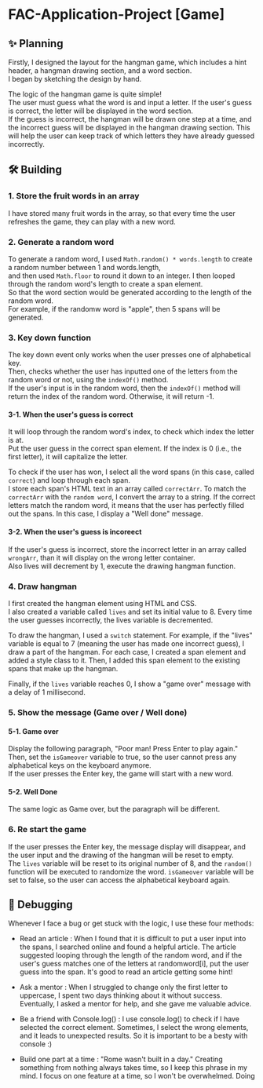 # FAC-Application-Project [Game]

## ✨ Planning

Firstly, I designed the layout for the hangman game, which includes a hint header, a hangman drawing section, and a word section.<br>
I began by sketching the design by hand. <br>

The logic of the hangman game is quite simple!<br>
The user must guess what the word is and input a letter. If the user's guess is correct, the letter will be displayed in the word section. <br>
If the guess is incorrect, the hangman will be drawn one step at a time, and the incorrect guess will be displayed in the hangman drawing section. 
This will help the user can keep track of which letters they have already guessed incorrectly.


## 🛠️ Building 
### 1. Store the fruit words in an array
I have stored many fruit words in the array, so that every time the user refreshes the game, they can play with a new word.


### 2. Generate a random word
To generate a random word, I used `Math.random() * words.length` to create a random number between 1 and words.length, <br>
and then used `Math.floor` to round it down to an integer. I then looped through the random word's length to create a span element.<br>
So that the word section would be generated according to the length of the random word. <br>
For example, if the randomw word is "apple", then 5 spans will be generated.


### 3. Key down function
The key down event only works when the user presses one of alphabetical key. <br>
Then, checks whether the user has inputted one of the letters from the random word or not, using the `indexOf()` method. <br>
If the user's input is in the random word, then the `indexOf()` method will return the index of the random word. Otherwise, it will return -1.<br>


#### 3-1. When the user's guess is correct
It will loop through the random word's index, to check which index the letter is at.<br>
Put the user guess in the correct span element. If the index is 0 (i.e., the first letter), it will capitalize the letter.<br>

To check if the user has won, I select all the word spans (in this case, called `correct`) and loop through each span. <br>
I store each span's HTML text in an array called `correctArr`. To match the `correctArr` with the `random word`, I convert the array to a string. 
If the correct letters match the random word, it means that the user has perfectly filled out the spans. In this case, I display a "Well done" message.<br>


#### 3-2. When the user's guess is incoreect
If the user's guess is incorrect, store the incorrect letter in an array called `wrongArr`, than it will display on the wrong letter container.<br>
Also lives will decrement by 1, execute the drawing hangman function.

### 4. Draw hangman
I first created the hangman element using HTML and CSS. <br>
I also created a variable called `lives` and set its initial value to 8. Every time the user guesses incorrectly, the lives variable is decremented.<br>

To draw the hangman, I used a `switch` statement. For example, if the "lives" variable is equal to 7 (meaning the user has made one incorrect guess),
I draw a part of the hangman. For each case, I created a span element and added a style class to it.
Then, I added this span element to the existing spans that make up the hangman.

Finally, if the `lives` variable reaches 0, I show a "game over" message with a delay of 1 millisecond.


### 5. Show the message (Game over / Well done)
 #### 5-1. Game over
 Display the following paragraph, "Poor man! Press Enter to play again." <br>
 Then, set the `isGameover` variable to true, so the user cannot press any alphabetical keys on the keyboard anymore. <br>
 If the user presses the Enter key, the game will start with a new word.
 
 #### 5-2. Well Done
 The same logic as Game over, but the paragraph will be different.

### 6. Re start the game
If the user presses the Enter key, the message display will disappear, and the user input and the drawing of the hangman will be reset to empty. <br>
The `lives` variable will be reset to its original number of 8, and the `random()` function will be executed to randomize the word. 
`isGameover` variable will be set to false, so the user can access the alphabetical keyboard again.
 

## 👾 Debugging
Whenever I face a bug or get stuck with the logic, I use these four methods:

- Read an article :
When I found that it is difficult to put a user input into the spans, I searched online and found a helpful article. 
The article suggested looping through the length of the random word, and if the user's guess matches one of the letters at randomword[i], 
put the user guess into the span. It's good to read an article getting some hint! 

- Ask a mentor : 
When I struggled to change only the first letter to uppercase, I spent two days thinking about it without success. 
Eventually, I asked a mentor for help, and she gave me valuable advice.

- Be a friend with Console.log() :
I use console.log() to check if I have selected the correct element. 
Sometimes, I select the wrong elements, and it leads to unexpected results. So it is important to be a besty with console :) 

- Build one part at a time :
"Rome wasn't built in a day." 
Creating something from nothing always takes time, so I keep this phrase in my mind. 
I focus on one feature at a time, so I won't be overwhelmed. Doing

